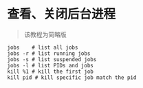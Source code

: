 # 查看、关闭后台进程

> 该教程为简略版

```shell
jobs    # list all jobs
jobs -r # list running jobs
jobs -s # list suspended jobs
jobs -l # list PIDs and jobs
kill %1 # kill the first job
kill pid # kill specific job match the pid
```

